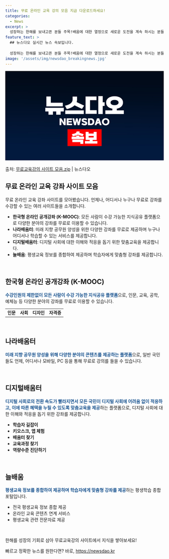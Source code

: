 ```yaml
---
title: 무료 온라인 교육 강의 모음 지금 다운로드하세요!
categories:
  - News
excerpt: >
  성장하는 한해를 보내고픈 분들 주목!배움에 대한 열정으로 새로운 도전을 계속 하시는 분들을 위해 무료로 제공…
feature_text: >
  ## 뉴스다오 실시간 뉴스 속보입니다.

  성장하는 한해를 보내고픈 분들 주목!배움에 대한 열정으로 새로운 도전을 계속 하시는 분들을 위해 무료로 제공…
image: '/assets/img/newsdao_breakingnews.jpg'
---
```


![뉴스다오 속보](/assets/img/newsdao_breakingnews.jpg)

<p>출처: <a href="https://newsdao.kr/3025" rel="dofollow">무료교육강의 사이트 모음.zip</a> | 뉴스다오</p>

<h2 data-ke-size="size26">무료 온라인 교육 강좌 사이트 모음</h2>
무료 온라인 교육 강좌 사이트를 모아봤습니다. 언제나, 어디서나 누구나 무료로 강좌를 수강할 수 있는 여러 사이트들을 소개합니다.

<ul>
  <li><b>한국형 온라인 공개강좌 (K-MOOC)</b>: 모든 사람이 수강 가능한 지식공유 플랫폼으로 다양한 분야의 강좌를 무료로 이용할 수 있습니다.</li>
  <li><b>나라배움터</b>: 미래 지향 공무원 양성을 위한 다양한 강좌를 무료로 제공하며 누구나 어디서나 학습할 수 있는 서비스를 제공합니다.</li>
  <li><b>디지털배움터</b>: 디지털 사회에 대한 이해와 적응을 돕기 위한 맞춤교육을 제공합니다.</li>
  <li><b>늘배움</b>: 평생교육 정보를 종합하여 제공하며 학습자에게 맞춤형 강좌를 제공합니다.</li>
</ul>

<p data-ke-size="size16">&nbsp;</p>

<h2 data-ke-size="size26">한국형 온라인 공개강좌 (K-MOOC)</h2>
<b><span style="color: #1a5490;">수강인원의 제한없이 모든 사람이 수강 가능한 지식공유 플랫폼</span></b>으로, 인문, 교육, 공학, 예체능 등 다양한 분야의 강좌를 무료로 이용할 수 있습니다.

<table>
  <tr>
    <td style="text-align: center; height: 17px;"><b>인문</b></td>
    <td style="text-align: center; height: 17px;"><b>사회</b></td>
    <td style="text-align: center; height: 17px;"><b>디자인</b></td>
    <td style="text-align: center; height: 17px;"><b>자격증</b></td>
  </tr>
</table>

<p data-ke-size="size16">&nbsp;</p>

<h2 data-ke-size="size26">나라배움터</h2>
<b><span style="color: #1a5490;">미래 지향 공무원 양성을 위해 다양한 분야의 콘텐츠를 제공하는 플랫폼</span></b>으로, 일반 국민들도 언제, 어디서나 모바일, PC 등을 통해 무료로 강의를 들을 수 있습니다.

<p data-ke-size="size16">&nbsp;</p>

<h2 data-ke-size="size26">디지털배움터</h2>
<b><span style="color: #1a5490;">디지털 사회로의 전환 속도가 빨라지면서 모든 국민이 디지털 사회에 어려움 없이 적응하고, 이에 따른 혜택을 누릴 수 있도록 맞춤교육을 제공</span></b>하는 플랫폼으로, 디지털 사회에 대한 이해와 적응을 돕기 위한 강좌를 제공합니다.

<ul>
  <li><b>학습자 길잡이</b></li>
  <li><b>키오스크, 앱 체험</b></li>
  <li><b>배움터 찾기</b></li>
  <li><b>교육과정 찾기</b></li>
  <li><b>역량수준 진단하기</b></li>
</ul>

<p data-ke-size="size16">&nbsp;</p>

<h2 data-ke-size="size26">늘배움</h2>
<b><span style="color: #1a5490;">평생교육 정보를 종합하여 제공하며 학습자에게 맞춤형 강좌를 제공</span></b>하는 평생학습 종합포털입니다.

<ul>
  <li>전국 평생교육 정보 종합 제공</li>
  <li>온라인 교육 콘텐츠 연계 서비스</li>
  <li>평생교육 관련 전문자료 제공</li>
</ul>

<p data-ke-size="size16">&nbsp;</p>

한해를 성장의 기회로 삼아 무료교육강의 사이트에서 지식을 쌓아보세요! 

빠르고 정확한 뉴스를 원한다면? 바로, <a href="https://newsdao.kr" rel="dofollow">https://newsdao.kr</a>


    
